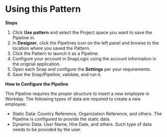 # Using this Pattern

**Steps**

1. Click **Use pattern** and select the Project space you want to save the Pipeline in.
2. In **Designer**, click the Pipelines icon on the left panel and browse to the location where you saved the Pattern.
3. Click the Pattern to launch it as a Pipeline.
4. Configure your account in SnapLogic using the account information in the original application.
5. Open each Snap and configure the **Settings** per your requirements.
6. Save the Snap/Pipeline, validate, and run it.

**How to Configure the Pipeline**

This Pipeline requires the proper structure to insert a new employee in Workday. The following types of data are required to create a new employee:

* Static Data: Country Reference, Organization Reference, and others. The Pipeline is configured to provide the static data.
* &#x20;Dynamic Data: User Name, Hire Date, and others. Such type of data needs to be provided by the user.&#x20;
